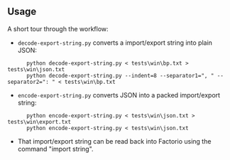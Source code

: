 ## Usage

A short tour through the workflow:

 - `decode-export-string.py` converts a import/export string into plain JSON:
```
      python decode-export-string.py < tests\win\bp.txt > tests\win\json.txt
      python decode-export-string.py --indent=8 --separator1=", " --separator2=": " < tests\win\bp.txt
```
 - `encode-export-string.py` converts JSON into a packed import/export string:
```
      python encode-export-string.py < tests\win\json.txt > tests\win\export.txt
      python encode-export-string.py < tests\win\json.txt
```
 - That import/export string can be read back into Factorio using the command
"import string".

[Python]: https://www.python.org/
